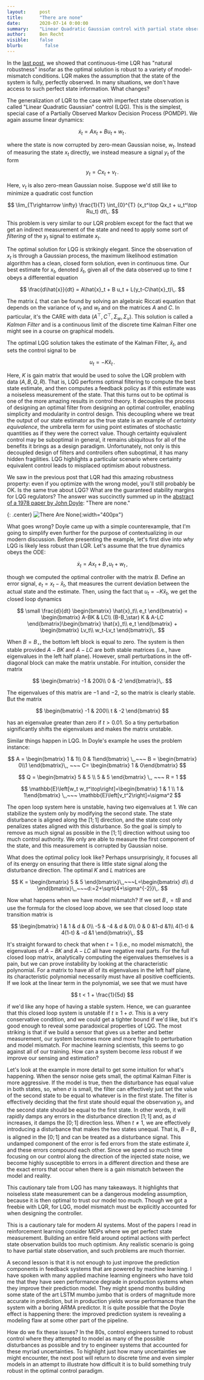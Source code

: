 ```yaml
---
layout:     post
title:      "There are none"
date:       2020-07-14 0:00:00
summary:    "Linear Quadratic Gaussian control with partial state observation has arbitrarily small gain margins. This post dives into Doyle's classic example and how it relates to machine learning."
author:     Ben Recht
visible:    false
blurb: 		  false
---
```


In the [last post](http://www.argmin.net/2020/07/08/gain-margin/), we showed that continuous-time LQR has "natural robustness" insofar as the optimal solution is robust to a variety of model-mismatch conditions. LQR makes the assumption that the state of the system is fully, perfectly observed. In many situations, we don't have access to such perfect state information. What changes?

The generalization of LQR to the case with imperfect state observation is called "Linear Quadratic Gaussian" control (LQG). This is the simplest, special case of a Partially Observed Markov Decision Process (POMDP). We again assume linear dynamics:

$$
	\dot{x}_t = Ax_t + B u_t + w_t\,.
$$

where the state is now corrupted by zero-mean Gaussian noise, $w_t$. Instead of measuring the state $x_t$ directly, we instead  measure a signal $y_t$ of the form

$$
	y_t = C x_t + v_t\,.
$$

Here, $v_t$ is also zero-mean Gaussian noise. Suppose we'd still like to minimize a quadratic cost function

$$
\lim_{T\rightarrow \infty} \frac{1}{T} \int_{0}^{T} (x_t^\top Qx_t + u_t^\top Ru_t) dt\,.
$$

This problem is very similar to our LQR problem except for the fact that we get an indirect measurement of the state and need to apply some sort of _filtering_ of the $y_t$ signal to estimate $x_t$.

The optimal solution for LQG is strikingly elegant. Since the observation of $x_t$ is through a Gaussian process, the maximum likelihood estimation algorithm has a clean, closed form solution, even in continuous time. Our best estimate for $x_t$, denoted $\hat{x}_t$, given all of the data observed up to time $t$ obeys a differential equation

$$
	\frac{d\hat{x}}{dt}  = A\hat{x}_t + B u_t + L(y_t-C\hat{x}_t)\,.
$$

The matrix $L$ that can be found by solving an algebraic Riccati equation that depends on the variance of $v_t$ and $w_t$ and on the matrices $A$ and $C$. In particular, it's the CARE with data $(A^\top,C^\top,\Sigma_w,\Sigma_v)$. This solution is called a _Kalman Filter_ and is a continuous limit of the discrete time Kalman Filter one might see in a course on graphical models.

The optimal LQG solution takes the estimate of the Kalman Filter, $\hat{x}_t$, and sets the control signal to be

$$
	u_t = -K\hat{x}_t\,.
$$

Here, $K$ is gain matrix that would be used to solve the LQR problem with data $(A,B,Q,R)$. That is, LQG performs optimal filtering to compute the best state estimate, and then computes a feedback policy as if this estimate was a noiseless measurement of the state. That this turns out to be optimal is one of the more amazing results in control theory. It decouples the process of designing an optimal filter from designing an optimal controller, enabling simplicity and modularity in control design. This decoupling where we treat the output of our state estimator as the true state is an example of _certainty equivalence_, the umbrella term for using point estimates of stochastic quantities as if they were the correct value. Though certainty equivalent control may be suboptimal in general, it remains ubiquitous for all of the benefits it brings as a design paradigm. Unfortunately, not only is this decoupled design of filters and controllers often suboptimal, it has many hidden fragilities. LQG highlights a particular scenario where certainty equivalent control leads to misplaced optimism about robustness.

We saw in the previous post that LQR had this amazing robustness property: even if you optimize with the wrong model, you'll still probably be OK. Is the same true about LQG? What are the guaranteed stability margins for LQG regulators? The answer was succinctly summed up in the [abstract of a 1978 paper by John Doyle](https://ieeexplore.ieee.org/document/1101812): "There are none."

{: .center}
![There Are None](/assets/there_are_none.png){:width="400px"}

What goes wrong? Doyle came up with a simple counterexample, that I'm going to simplify even further for the purpose of contextualizing in our modern discussion. Before presenting the example, let's first dive into _why_ LQG is likely less robust than LQR. Let's assume that the true dynamics obeys the ODE:

$$
	\dot{x}_t = Ax_t + B_\star u_t + w_t \,,
$$

though we computed the optimal controller with the matrix $B$. Define an error signal, $e_t = x_t - \hat{x}_t$, that measures the current deviation between the actual state and the estimate. Then, using the fact that $u_t = -K \hat{x}_t$, we get the closed loop dynamics

$$
\small
\frac{d}{dt} \begin{bmatrix}
		\hat{x}_t\\
		e_t
	\end{bmatrix} = \begin{bmatrix} A-BK & LC\\ (B-B_\star) K & A-LC \end{bmatrix}\begin{bmatrix}
		\hat{x}_t\\
		e_t
	\end{bmatrix} +
	\begin{bmatrix} Lv_t\\ w_t-Lv_t \end{bmatrix}\,.
$$

When $B=B_\star$, the bottom left block is equal to zero. The system is then stable provided $A-BK$ and $A-LC$ are both stable matrices (i.e., have eigenvalues in the left half plane). However, small perturbations in the off-diagonal block can make the matrix unstable. For intuition, consider the matrix

$$
 \begin{bmatrix} -1 & 200\\ 0 & -2 \end{bmatrix}\,.
$$

The eigenvalues of this matrix are $-1$ and $-2$, so the matrix is clearly stable. But the matrix

$$
 \begin{bmatrix} -1 & 200\\ t & -2 \end{bmatrix}
$$

has an eigenvalue greater than zero if $t>0.01$. So a tiny perturbation significantly shifts the eigenvalues and makes the matrix unstable.

Similar things happen in LQG. In Doyle's example he uses the problem instance:

$$
	A = \begin{bmatrix} 1 & 1\\ 0 & 1\end{bmatrix} \,,~~~ B = \begin{bmatrix} 0\\1 \end{bmatrix}\,, ~~~ C= \begin{bmatrix} 1 & 0\end{bmatrix}
$$

$$
	Q = \begin{bmatrix} 5 & 5 \\ 5 & 5 \end{bmatrix} \,, ~~~ R = 1
$$

$$
	\mathbb{E}\left[w_t w_t^\top\right]=\begin{bmatrix} 1 & 1 \\ 1 & 1\end{bmatrix} \,,~~~ \mathbb{E}\left[v_t^2\right]=\sigma^2
$$

The open loop system here is unstable, having two eigenvalues at $1$. We can stabilize the system only by modifying the second state. The state disturbance is aligned along the $[1;1]$ direction, and the state cost only penalizes states aligned with this disturbance. So the goal is simply to remove as much signal as possible in the $[1;1]$ direction without using too much control authority. We only are able to measure the first component of the state, and this measurement is corrupted by Gaussian noise.

What does the optimal policy look like? Perhaps unsurprisingly, it focuses all of its energy on ensuring that there is little state signal along the disturbance direction. The optimal $K$ and $L$ matrices are

$$
	K = \begin{bmatrix} 5 & 5 \end{bmatrix}\,,~~~L=\begin{bmatrix} d\\ d \end{bmatrix}\,,~~~d:=2+\sqrt{4+\sigma^{-2}}\,.
$$

Now what happens when we have model mismatch? If we set $B_\star=tB$ and use the formula for the closed loop above, we see that closed loop state transition matrix is

$$
\begin{bmatrix}
1 & 1 & d & 0\\
    -5 & -4  & d & 0\\
    0 & 0 &1-d &1\\
    4(1-t) & 4(1-t) & -d &1
    \end{bmatrix}\,.
$$

It's straight forward to check that when $t=1$ (i.e., no model mismatch), the eigenvalues of  $A-BK$ and $A-LC$ all have negative real parts. For the full closed loop matrix, analytically computing the eigenvalues themselves is a pain, but we can prove instability by looking at the characteristic polynomial. For a matrix to have all of its eigenvalues in the left half plane, its characteristic polynomial necessarily must have all positive coefficients. If we look at the linear term in the polynomial, we see that we must have

$$
	t < 1 + \frac{1}{5d}
$$

if we'd like any hope of having a stable system. Hence, we can guarantee that this closed loop system is unstable if $t\geq 1+\sigma$. This is a very conservative condition, and we could get a tighter bound if we'd like, but it's good enough to reveal some paradoxical properties of LQG. The most striking is that if we build a sensor that gives us a better and better measurement, our system becomes more and more fragile to perturbation and model mismatch. For machine learning scientists, this seems to go against all of our training. How can a system become _less_ robust if we improve our sensing and estimation?

Let's look at the example in more detail to get some intuition for what's happening. When the sensor noise gets small, the optimal Kalman Filter is more aggressive. If the model is true, then the disturbance has equal value in both states, so, when $\sigma$ is small, the filter can effectively just set the value of the second state to be equal to whatever is in the first state. The filter is effectively deciding that the first state should equal the observation $y_t$, and the second state should be equal to the first state. In other words, it will rapidly damps any errors in the disturbance direction $[1;1]$ and, as $d$ increases, it damps the $[0;1]$ direction less. When $t \neq 1$, we are effectively introducing a disturbance that makes the two states unequal. That is, $B-B_\star$ is aligned in the $[0;1]$ and can be treated as a disturbance signal. This undamped component of the error is fed errors from the state estimate $\hat{x}$, and these errors compound each other. Since we spend so much time focusing on our control along the direction of the injected state noise, we become highly susceptible to errors in a different direction and these are the exact errors that occur when there is a gain mismatch between the model and reality.

This cautionary tale from LQG has many takeaways. It highlights that noiseless state measurement can be a dangerous modeling assumption, because it is then optimal to trust our model too much. Though we got a freebie with LQR, for LQG, model mismatch must be explicitly accounted for when designing the controller.

This is a cautionary tale for modern AI systems. Most of the papers I read in reinforcement learning consider MDPs where we get perfect state measurement. Building an entire field around optimal actions with perfect state observation builds too much optimism. Any realistic scenario is going to have partial state observation, and such problems are much thornier.

A second lesson is that it is not enough to just improve the prediction components in feedback systems that are powered by machine learning. I have spoken with many applied machine learning engineers who have told me that they have seen performance degrade in production systems when they improve their prediction model. They might spend months building some state of the art LSTM mumbo jumbo that is orders of magnitude more accurate in prediction, but in production yields worse performance than the system with a boring ARMA predictor. It is quite possible that the Doyle effect is happening there: the improved prediction system is revealing a modeling flaw at some other part of the pipeline.

How do we fix these issues? In the 80s, control engineers turned to robust control where they attempted to model as many of the possible disturbances as possible and try to engineer systems that accounted for these myriad uncertainties. To highlight just how many uncertainties we might encounter, the next post will return to discrete time and even simpler models in an attempt to illustrate how difficult it is to build something truly robust in the optimal control paradigm.
